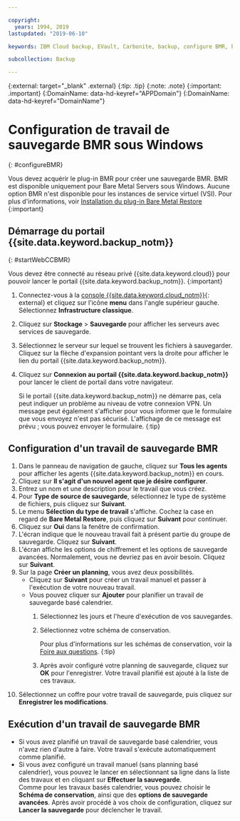 ```yaml
---

copyright:
  years: 1994, 2019
lastupdated: "2019-06-10"

keywords: IBM Cloud backup, EVault, Carbonite, backup, configure BMR, bmr plug-in, bmr plugin, configuration

subcollection: Backup

---
```

{:external: target="_blank" .external}
{:tip: .tip}
{:note: .note}
{:important: .important}
{:DomainName: data-hd-keyref="APPDomain"}
{:DomainName: data-hd-keyref="DomainName"}

# Configuration de travail de sauvegarde BMR sous Windows
{: #configureBMR}

Vous devez acquérir le plug-in BMR pour créer une sauvegarde BMR. BMR est disponible uniquement pour Bare Metal Servers sous Windows. Aucune option BMR n'est disponible pour les instances de service virtuel (VSI). Pour plus d'informations, voir [Installation du plug-in Bare Metal Restore](/docs/infrastructure/Backup?topic=Backup-BMRplugin#BMRplugin)
{:important}

## Démarrage du portail {{site.data.keyword.backup_notm}}
{: #startWebCCBMR}

Vous devez être connecté au réseau privé {{site.data.keyword.cloud}} pour pouvoir lancer le portail {{site.data.keyword.backup_notm}}.
{:important}

1. Connectez-vous à la [console {{site.data.keyword.cloud_notm}}](https://{DomainName}){: external} et cliquez sur l'icône **menu** dans l'angle supérieur gauche. Sélectionnez **Infrastructure classique**.
2. Cliquez sur **Stockage** > **Sauvegarde** pour afficher les serveurs avec services de sauvegarde.
3. Sélectionnez le serveur sur lequel se trouvent les fichiers à sauvegarder. Cliquez sur la flèche d'expansion pointant vers la droite pour afficher le lien du portail {{site.data.keyword.backup_notm}}.
4. Cliquez sur **Connexion au portail {{site.data.keyword.backup_notm}}** pour lancer le client de portail dans votre navigateur.

   Si le portail {{site.data.keyword.backup_notm}} ne démarre pas, cela peut indiquer un problème au niveau de votre connexion VPN. Un message peut également s'afficher pour vous informer que le formulaire que vous envoyez n'est pas sécurisé. L'affichage de ce message est prévu ; vous pouvez envoyer le formulaire.
   {:tip}

## Configuration d'un travail de sauvegarde BMR

1. Dans le panneau de navigation de gauche, cliquez sur **Tous les agents** pour afficher les agents {{site.data.keyword.backup_notm}} en cours.
2. Cliquez sur **Il s'agit d'un nouvel agent que je désire configurer**.
3. Entrez un nom et une description pour le travail que vous créez.
4. Pour **Type de source de sauvegarde**, sélectionnez le type de système de fichiers, puis cliquez sur **Suivant**.
5. Le menu **Sélection du type de travail** s'affiche. Cochez la case en regard de **Bare Metal Restore**, puis cliquez sur **Suivant** pour continuer.
6. Cliquez sur **Oui** dans la fenêtre de confirmation.
7. L'écran indique que le nouveau travail fait à présent partie du groupe de sauvegarde. Cliquez sur **Suivant**.
8. L'écran affiche les options de chiffrement et les options de sauvegarde avancées. Normalement, vous ne devriez pas en avoir besoin. Cliquez sur **Suivant**.   
9. Sur la page **Créer un planning**, vous avez deux possibilités.
   - Cliquez sur **Suivant** pour créer un travail manuel et passer à l'exécution de votre nouveau travail.
   - Vous pouvez cliquer sur **Ajouter** pour planifier un travail de sauvegarde basé calendrier.
     1. Sélectionnez les jours et l'heure d'exécution de vos sauvegardes.
     2. Sélectionnez votre schéma de conservation.

        Pour plus d'informations sur les schémas de conservation, voir la [Foire aux questions](/docs/infrastructure/Backup?topic=Backup-faqs).
        {:tip}
     3. Après avoir configuré votre planning de sauvegarde, cliquez sur **OK** pour l'enregistrer. Votre travail planifié est ajouté à la liste de ces travaux.
10. Sélectionnez un coffre pour votre travail de sauvegarde, puis cliquez sur **Enregistrer les modifications**.


## Exécution d'un travail de sauvegarde BMR

  - Si vous avez planifié un travail de sauvegarde basé calendrier, vous n'avez rien d'autre à faire. Votre travail s'exécute automatiquement comme planifié.
  - Si vous avez configuré un travail manuel (sans planning basé calendrier), vous pouvez le lancer en sélectionnant sa ligne dans la liste des travaux et en cliquant sur **Effectuer la sauvegarde**. <br/> Comme pour les travaux basés calendrier, vous pouvez choisir le **Schéma de conservation**, ainsi que des **options de sauvegarde avancées**. Après avoir procédé à vos choix de configuration, cliquez sur **Lancer la sauvegarde** pour déclencher le travail.
